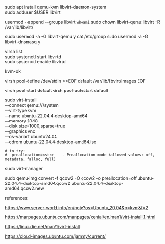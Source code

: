 sudo apt install qemu-kvm libvirt-daemon-system  
sudo adduser $USER libvirt  

usermod --append --groups libvirt `whoami`
sudo chown libvirt-qemu:libvirt -R /var/lib/libvirt/

sudo usermod -a -G libvirt-qemu y
cat /etc/group
sudo usermod -a -G libvirt-dnsmasq y


virsh list  
sudo systemctl start libvirtd  
sudo systemctl enable libvirtd  

kvm-ok

virsh pool-define /dev/stdin <<EOF
<pool type='dir'>
  <name>default</name>
  <target>
    <path>/var/lib/libvirt/images</path>
  </target>
</pool>
EOF

virsh pool-start default
virsh pool-autostart default



sudo virt-install     \
    --connect qemu:///system     \
    --virt-type kvm     \
    --name ubuntu-22.04.4-desktop-amd64     \
    --memory 2048     \
    --disk size=1000,sparse=true     \
    --graphics vnc     \
    --os-variant ubuntu24.04     \
    --cdrom ubuntu-22.04.4-desktop-amd64.iso


    # to try:
    #  preallocation=<str>    - Preallocation mode (allowed values: off, metadata, falloc, full)


sudo virt-manager


sudo qemu-img convert -f qcow2 -O qcow2 -o preallocation=off ubuntu-22.04.4-desktop-amd64.qcow2 ubuntu-22.04.4-desktop-amd64.qcow2.new  





references:  

https://www.server-world.info/en/note?os=Ubuntu_20.04&p=kvm&f=2  

https://manpages.ubuntu.com/manpages/xenial/en/man1/virt-install.1.html  

https://linux.die.net/man/1/virt-install  

https://cloud-images.ubuntu.com/jammy/current/  

